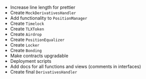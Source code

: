 - Increase line length for prettier
- Create `MockDerivativesHandler`
- Add functionality to `PositionManager`
- Create `Timelock`
- Create `TLXToken`
- Create `Airdrop`
- Create `PositionEqualizer`
- Create `Locker`
- Create `Bonding`
- Make contracts upgradable
- Deployment scripts
- Add docs for all functions and views (comments in interfaces)
- Create final `DerivativesHandler`
